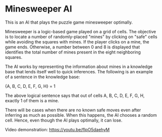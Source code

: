 # Minesweeper AI

This is an AI that plays the puzzle game minesweeper optimally.

Minesweeper is a logic-based game played on a grid of cells. The objective is to locate a number of randomly-placed "mines" by clicking on "safe" cells while avoiding the squares with mines. If the player clicks on a mine, the game ends. Otherwise, a number between 0 and 8 is displayed that identifies the total number of mines present in the eight neighboring squares. 

The AI works by representing the information about mines in a knowledge base that lends itself well to quick inferences. The following is an example of a sentence in the knowledge base:

{A, B, C, D, E, F, G, H} = 1

The above logical sentence says that out of cells A, B, C, D, E, F, G, H, exactly 1 of them is a mine.

There will be cases when there are no known safe moves even after inferring as much as possible. When this happens, the AI chooses a random cell. Hence, even though the AI plays optimally, it can lose. 

Video demonstration: https://youtu.be/fIpO5daehyM
